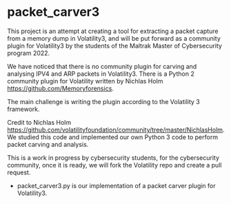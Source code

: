 # packet_carver3

This project is an attempt at creating a tool for extracting a packet capture from a memory dump in Volatility3, and will be put forward as a community plugin for       Volatility3 by the students of the Maltrak Master of Cybersecurity program 2022.

We have noticed that there is no community plugin for carving and analysing IPV4 and ARP packets in  Volatility3. There is a Python 2 community plugin for Volatility written by Nichlas Holm https://github.com/Memoryforensics.

The main challenge is writing the plugin according to the Volatility 3 framework.

Credit to Nichlas Holm https://github.com/volatilityfoundation/community/tree/master/NichlasHolm. We studied this code and implemented our own Python 3 code to
perform packet carving and analysis.

This is a work in progress by cybersecurity students, for the cybersecurity community, once it is ready, we will fork the Volatility repo and create a pull request.


* packet_carver3.py is our implementation of a packet carver plugin for Volatility3.
